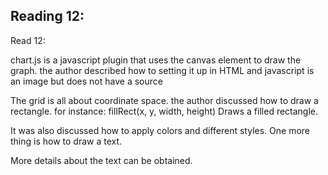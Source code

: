 ## Reading 12:


Read 12:

chart.js is a javascript plugin that uses the canvas element to draw the graph.
the author described how to setting it up in HTML and javascript 
<canvas> is an image but does not have a source

The grid is all about coordinate space.
the author discussed how to draw a rectangle.
for instance:
fillRect(x, y, width, height)
Draws a filled rectangle.


It was also discussed how to apply colors and different styles.
One more thing is how to draw a text.

 
More details about the text can be obtained.